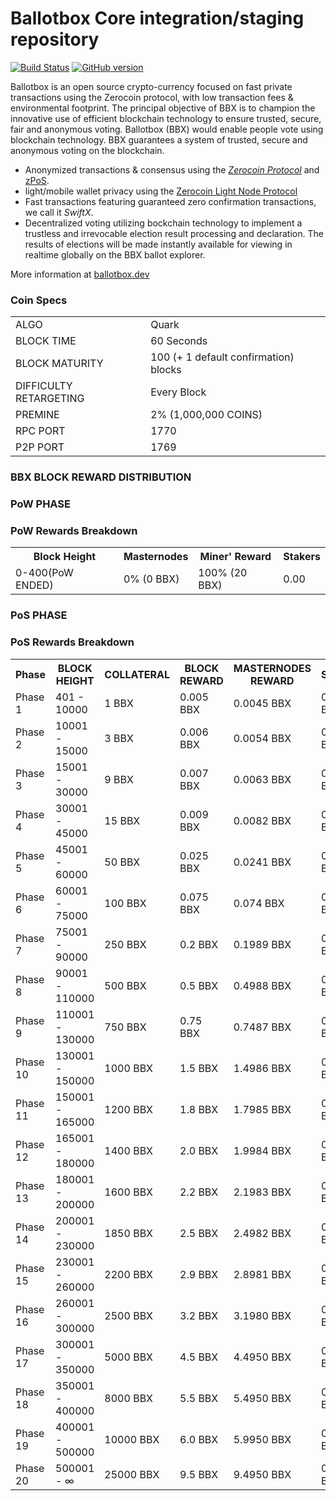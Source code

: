 Ballotbox Core integration/staging repository
=====================================

[![Build Status](https://travis-ci.org/Ballotbox-Project/Ballotbox.svg?branch=master)](https://travis-ci.org/Ballotbox-Project/Ballotbox) [![GitHub version](https://badge.fury.io/gh/Ballotbox-Project%2FBallotbox.svg)](https://badge.fury.io/gh/Ballotbox-Project%2FBallotbox)

Ballotbox is an open source crypto-currency focused on fast private transactions using the Zerocoin protocol, with low transaction fees & environmental footprint. 
The principal objective of BBX is to champion the innovative use of efficient blockchain technology to ensure trusted, secure, fair and anonymous voting. Ballotbox (BBX) would enable people vote using blockchain technology. BBX guarantees a system of trusted, secure and anonymous voting on the blockchain.
- Anonymized transactions & consensus using the [_Zerocoin Protocol_](http://www.ballotbox.dev/zpiv) and [zPoS](https://ballotbox.dev/zpos/).
- light/mobile wallet privacy using the [Zerocoin Light Node Protocol](https://ballotbox.dev/wp-content/uploads/2018/11/Zerocoin_Light_Node_Protocol.pdf)
- Fast transactions featuring guaranteed zero confirmation transactions, we call it _SwiftX_.
- Decentralized voting utilizing bockchain technology to implement a trustless and irrevocable election result processing and declaration. The results of elections will be made instantly available for viewing in realtime globally on the BBX ballot explorer.

More information at [ballotbox.dev](http://www.ballotbox.dev)
### Coin Specs
<table>
<tr><td>ALGO</td><td>Quark</td></tr>
<tr><td>BLOCK TIME</td><td>60 Seconds</td></tr>
<tr><td>BLOCK MATURITY</td><td>100 (+ 1 default confirmation) blocks</td></tr>
<tr><td>DIFFICULTY RETARGETING</td><td>Every Block</td></tr>
<tr><td>PREMINE</td><td>2% (1,000,000 COINS)</td></tr>
<tr><td>RPC PORT</td><td>1770</td></tr>
<tr><td>P2P PORT</td><td>1769</td></tr>
</table>



### BBX BLOCK REWARD DISTRIBUTION

### PoW PHASE
### PoW Rewards Breakdown

<table>
<th>Block Height</th><th>Masternodes</th><th>Miner' Reward</th><th>Stakers</th>
<tr><td>0-400(PoW ENDED)</td><td>0% (0 BBX)</td><td>100% (20 BBX)</td><td>0.00</td></tr>
</table>

### PoS PHASE
### PoS Rewards Breakdown

<table>
<th>Phase</th><th>BLOCK HEIGHT</th><th>COLLATERAL</th><th>BLOCK REWARD</th><th>MASTERNODES REWARD</th><th>STAKING</th>
<tr><td>Phase 1</td><td>401 - 10000</td><td>1 BBX</td><td>0.005 BBX</td><td>0.0045 BBX</td><td>0.0005 BBX</td></tr>
<tr><td>Phase 2</td><td>10001 - 15000</td><td>3 BBX</td><td>0.006 BBX</td><td>0.0054 BBX</td><td>0.0006 BBX</td></tr>
<tr><td>Phase 3</td><td>15001 - 30000</td><td>9 BBX</td><td>0.007 BBX</td><td>0.0063 BBX</td><td>0.0007 BBX</td></tr>
<tr><td>Phase 4</td><td>30001 - 45000</td><td>15 BBX</td><td>0.009 BBX</td><td>0.0082 BBX</td><td>0.0008 BBX</td></tr>
<tr><td>Phase 5</td><td>45001 - 60000</td><td>50 BBX</td><td>0.025 BBX</td><td>0.0241 BBX</td><td>0.0009 BBX</td></tr>
<tr><td>Phase 6</td><td>60001 - 75000</td><td>100 BBX</td><td>0.075 BBX</td><td>0.074 BBX</td><td>0.0010 BBX</td></tr>
<tr><td>Phase 7</td><td>75001 - 90000</td><td>250 BBX</td><td>0.2 BBX</td><td>0.1989 BBX</td><td>0.0011 BBX</td></tr>
<tr><td>Phase 8</td><td>90001 - 110000</td><td>500 BBX</td><td>0.5 BBX</td><td>0.4988 BBX</td><td>0.0012 BBX</td></tr>
<tr><td>Phase 9</td><td>110001 - 130000</td><td>750 BBX</td><td>0.75 BBX</td><td>0.7487 BBX</td><td>0.0013 BBX</td></tr>
<tr><td>Phase 10</td><td>130001 - 150000</td><td>1000 BBX</td><td>1.5 BBX</td><td>1.4986 BBX</td><td>0.0014 BBX</td></tr>
<tr><td>Phase 11</td><td>150001 - 165000</td><td>1200 BBX</td><td>1.8 BBX</td><td>1.7985 BBX</td><td>0.0015 BBX</td></tr>
<tr><td>Phase 12</td><td>165001 - 180000</td><td>1400 BBX</td><td>2.0 BBX</td><td>1.9984 BBX</td><td>0.0016 BBX</td></tr>
<tr><td>Phase 13</td><td>180001 - 200000</td><td>1600 BBX</td><td>2.2 BBX</td><td>2.1983 BBX</td><td>0.0017 BBX</td></tr>
<tr><td>Phase 14</td><td>200001 - 230000</td><td>1850 BBX</td><td>2.5 BBX</td><td>2.4982 BBX</td><td>0.0018 BBX</td></tr>
<tr><td>Phase 15</td><td>230001 - 260000</td><td>2200 BBX</td><td>2.9 BBX</td><td>2.8981 BBX</td><td>0.0019 BBX</td></tr>
<tr><td>Phase 16</td><td>260001 - 300000</td><td>2500 BBX</td><td>3.2 BBX</td><td>3.1980 BBX</td><td>0.0020 BBX</td></tr>
<tr><td>Phase 17</td><td>300001 - 350000</td><td>5000 BBX</td><td>4.5 BBX</td><td>4.4950 BBX</td><td>0.0025 BBX</td></tr>
<tr><td>Phase 18</td><td>350001 - 400000</td><td>8000 BBX</td><td>5.5 BBX</td><td>5.4950 BBX</td><td>0.005 BBX</td></tr>
<tr><td>Phase 19</td><td>400001 - 500000</td><td>10000 BBX</td><td>6.0 BBX</td><td>5.9950 BBX</td><td>0.005 BBX</td></tr>
<tr><td>Phase 20</td><td>500001 - ∞</td><td>25000 BBX</td><td>9.5 BBX</td><td>9.4950 BBX</td><td>0.005 BBX</td></tr>
</table>

